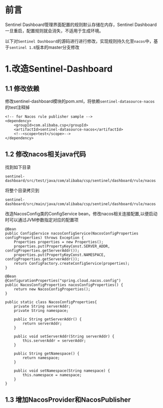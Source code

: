 # 前言
Sentinel Dashboard管理界面配置的规则默认存储在内存，Sentinel Dashboard一旦重启，配置规则就会消失，不适用于生成环境。

以下对`Sentinel Dashboard`的源码进行进行修改，实现规则持久化至`nacos`中，基于`sentinel 1.8`版本的master分支修改

# 1.改造Sentinel-Dashboard
## 1.1 修改依赖
修改sentinel-dashboard模块的pom.xml，将依赖`sentinel-datasource-nacos`的test注释掉
```
<!-- for Nacos rule publisher sample -->
<dependency>
    <groupId>com.alibaba.csp</groupId>
    <artifactId>sentinel-datasource-nacos</artifactId>
    <!--<scope>test</scope>-->
</dependency>
```
## 1.2 修改nacos相关java代码
找到如下目录
```
sentinel-dashboard/src/test/java/com/alibaba/csp/sentinel/dashboard/rule/nacos
```
将整个目录拷贝到
```
sentinel-dashboard/src/main/java/com/alibaba/csp/sentinel/dashboard/rule/nacos
```

改造NacosConfig类的ConfigService bean，修改nacos相关连接配置,以便启动时可以通过JVM参数指定对应的配置项
```
@Bean
public ConfigService nacosConfigService(NacosConfigProperties configProperties) throws Exception {
    Properties properties = new Properties();
    properties.put(PropertyKeyConst.SERVER_ADDR, configProperties.getServerAddr());
    properties.put(PropertyKeyConst.NAMESPACE, configProperties.getServerAddr());
    return ConfigFactory.createConfigService(properties);
}

@Bean
@ConfigurationProperties("spring.cloud.nacos.config")
public NacosConfigProperties nacosConfigProperties() {
    return new NacosConfigProperties();
}

public static class NacosConfigProperties{
    private String serverAddr;
    private String namespace;

    public String getServerAddr() {
        return serverAddr;
    }

    public void setServerAddr(String serverAddr) {
        this.serverAddr = serverAddr;
    }

    public String getNamespace() {
        return namespace;
    }

    public void setNamespace(String namespace) {
        this.namespace = namespace;
    }
}
```
## 1.3 增加NacosProvider和NacosPublisher
```

```

